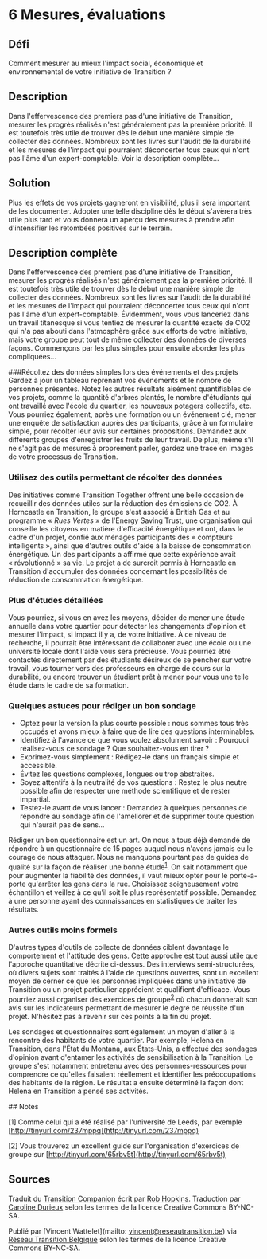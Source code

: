 # 6 Mesures, évaluations

## Défi

Comment mesurer au mieux l'impact social, économique et environnemental de votre initiative de Transition ?

## Description

Dans l'effervescence des premiers pas d'une initiative de Transition, mesurer les progrès réalisés n'est généralement pas la première priorité. Il est toutefois très utile de trouver dès le début une manière simple de collecter des données. Nombreux sont les livres sur l'audit de la durabilité et les mesures de l'impact qui pourraient déconcerter tous ceux qui n'ont pas l'âme d'un expert-comptable. 
Voir la description complète...

## Solution

Plus les effets de vos projets gagneront en visibilité, plus il sera important de les documenter. Adopter une telle discipline dès le début s'avèrera très utile plus tard et vous donnera un aperçu des mesures à prendre afin d'intensifier les retombées positives sur le terrain. 

## Description complète

Dans l'effervescence des premiers pas d'une initiative de Transition, mesurer les progrès réalisés n'est généralement pas la première priorité. Il est toutefois très utile de trouver dès le début une manière simple de collecter des données. Nombreux sont les livres sur l'audit de la durabilité et les mesures de l'impact qui pourraient déconcerter tous ceux qui n'ont pas l'âme d'un expert-comptable. Évidemment, vous vous lanceriez dans un travail titanesque si vous tentiez de mesurer la quantité exacte de CO2 qui n'a pas abouti dans l'atmosphère grâce aux efforts de votre initiative, mais votre groupe peut tout de même collecter des données de diverses façons. Commençons par les plus simples pour ensuite aborder les plus compliquées...

###Récoltez des données simples lors des événements et des projets
Gardez à jour un tableau reprenant vos événements et le nombre de personnes présentes. Notez les autres résultats aisément quantifiables de vos projets, comme la quantité d'arbres plantés, le nombre d'étudiants qui ont travaillé avec l'école du quartier, les nouveaux potagers collectifs, etc. Vous pourriez également, après une formation ou un événement clé, mener une enquête de satisfaction auprès des participants, grâce à un formulaire simple, pour récolter leur avis sur certaines propositions. Demandez aux différents groupes d'enregistrer les fruits de leur travail. De plus, même s'il ne s'agit pas de mesures à proprement parler, gardez une trace en images de votre processus de Transition. 

### Utilisez des outils permettant de récolter des données
Des initiatives comme Transition Together offrent une belle occasion de recueillir des données utiles sur la réduction des émissions de CO2. À Horncastle en Transition, le groupe s'est associé à British Gas et au programme « *Rues Vertes* » de l'Energy Saving Trust, une organisation qui conseille les citoyens en matière d'efficacité énergétique et ont, dans le cadre d'un projet, confié aux ménages participants des « compteurs intelligents », ainsi que d'autres outils d'aide à la baisse de consommation énergétique. Un des participants a affirmé que cette expérience avait « révolutionné » sa vie. Le projet a de surcroit permis à Horncastle en Transition d'accumuler des données concernant les possibilités de réduction de consommation énergétique.  

### Plus d'études détaillées
Vous pourriez, si vous en avez les moyens, décider de mener une étude annuelle dans votre quartier pour détecter les changements d'opinion et mesurer l'impact, si impact il y a, de votre initiative. À ce niveau de recherche, il pourrait être intéressant de collaborer avec une école ou une université locale dont l'aide vous sera précieuse. Vous pourriez être contactés directement par des étudiants désireux de se pencher sur votre travail, vous tourner vers des professeurs en charge de cours sur la durabilité, ou encore trouver un étudiant prêt à mener pour vous une telle étude dans le cadre de sa formation. 

### Quelques astuces pour rédiger un bon sondage

- Optez pour la version la plus courte possible : nous sommes tous très occupés et avons mieux à faire que de lire des questions interminables. 
- Identifiez à l'avance ce que vous voulez absolument savoir : Pourquoi réalisez-vous ce sondage ? Que souhaitez-vous en tirer ? 
- Exprimez-vous simplement : Rédigez-le dans un français simple et accessible. 
- Évitez les questions complexes, longues ou trop abstraites. 
- Soyez attentifs à la neutralité de vos questions : Restez le plus neutre possible afin de respecter une méthode scientifique et de rester impartial.
- Testez-le avant de vous lancer : Demandez à quelques personnes de répondre au sondage afin de l'améliorer et de supprimer toute question qui n'aurait pas de sens...

Rédiger un bon questionnaire est un art. On nous a tous déjà demandé de répondre à un questionnaire de 15 pages auquel nous n'avons jamais eu le courage de nous attaquer. Nous ne manquons pourtant pas de guides de qualité sur la façon de réaliser une bonne étude<sup>[1](#note)</sup>. On sait notamment que pour augmenter la fiabilité des données, il vaut mieux opter pour le porte-à-porte qu'arrêter les gens dans la rue. Choisissez soigneusement votre échantillon et veillez à ce qu'il soit le plus représentatif possible. Demandez à une personne ayant des connaissances en statistiques de traiter les résultats.  

### Autres outils moins formels
D'autres types d'outils de collecte de données ciblent davantage le comportement et l'attitude des gens. Cette approche est tout aussi utile que l'approche quantitative décrite ci-dessus. Des interviews semi-structurées, où divers sujets sont traités à l'aide de questions ouvertes, sont un excellent moyen de cerner ce que les personnes impliquées dans une initiative de Transition ou un projet particulier apprécient et qualifient d'efficace. Vous pourriez aussi organiser des exercices de groupe<sup>[2](#note)</sup> où chacun donnerait son avis sur les indicateurs permettant de mesurer le degré de réussite d'un projet. N'hésitez pas à revenir sur ces points à la fin du projet. 

Les sondages et questionnaires sont également un moyen d'aller à la rencontre des habitants de votre quartier. Par exemple, Helena en Transition, dans l'État du Montana, aux États-Unis, a effectué des sondages d'opinion avant d'entamer les activités de sensibilisation à la Transition. Le groupe s'est notamment entretenu avec des personnes-ressources pour comprendre ce qu'elles faisaient réellement et identifier les préoccupations des habitants de la région. Le résultat a ensuite déterminé la façon dont Helena en Transition a pensé ses activités. 

<a id="note">
## Notes

[1] Comme celui qui a été réalisé par l'université de Leeds, par exemple 
[http://tinyurl.com/237mppq](http://tinyurl.com/237mppq)

[2] Vous trouverez un excellent guide sur l'organisation d'exercices de groupe sur [http://tinyurl.com/65rbv5t](http://tinyurl.com/65rbv5t)

## Sources 

Traduit du [Transition Companion](https://www.transitionnetwork.org/transition-companion) écrit par [Rob Hopkins](https://www.transitionnetwork.org/about/people/staff-and-key-contributors). Traduction par [Caroline Durieux](http://www.reseautransition.be/articles/author/caroline-durieux/) selon les termes de la licence Creative Commons BY-NC-SA.

Publié par [Vincent Wattelet](mailto: vincent@reseautransition.be) via [Réseau Transition Belgique](http://www.reseautransition.be/) selon les termes de la licence Creative Commons BY-NC-SA.
